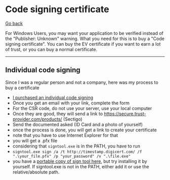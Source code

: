# Code signing certificate

[Go back](..)

For Windows Users, you may want your application to be verified instead of the "Publisher: Unknown" warning. What you need for this is to buy a "Code signing certificate". You can buy the EV certificate if you want to earn a lot of trust, or you can buy a normal certificate.

<hr class="sl">

## Individual code signing

Since I was a regular person and not a company, here was my process to buy a certificate

* [I purchased an individual code signing](https://comodosslstore.com/code-signing/comodo-individual-code-signing-certificate)
* Once you get an email with your link, complete the form
* For the CSR code, do not use your server, use your local computer
* Once they are good, they will send a link to <https://secure.trust-provider.com/products/> (Sectigo)
* Send the documented asked (ID Card and a photo of yourself)
* once the process is done, you will get a link to create your certificate
* note that you have to use Internet Explorer for that
* you will get a .pfx file
* considering that ``signtool.exe`` is in the PATH, you have to run
* ``signtool.exe sign /a /t http://timestamp.digicert.com/ /f ".\your_file.pfx" /p "your_password" /v ".\file.exe"``
* you have a [portable copy of sign tool here](https://github.com/memorize-code/memorize-references/raw/main/special/business/signtool.exe), but try installing it by yourself. If signtool.exe is not in the PATH, either add it or use the relative/absolute path.